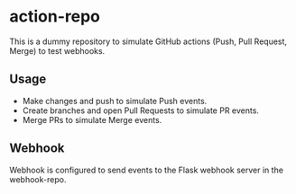 # action-repo

This is a dummy repository to simulate GitHub actions (Push, Pull Request, Merge) to test webhooks.

## Usage

- Make changes and push to simulate Push events.
- Create branches and open Pull Requests to simulate PR events.
- Merge PRs to simulate Merge events.

## Webhook

Webhook is configured to send events to the Flask webhook server in the webhook-repo.
